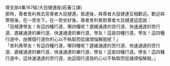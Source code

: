 增支部4集167經/大目揵連經(莊春江譯)  
那時，尊者舍利弗去見尊者大目揵連。抵達後，與尊者大目揵連互相歡迎。歡迎與寒暄後，在一旁坐下。在一旁坐好後，尊者舍利弗對尊者大目揵連這麼說：  
「目揵連學友！有這四種行道，哪四種呢？遲緩通達的苦行道、快速通達的苦行道、遲緩通達的樂行道、快速通達的樂行道，學友！這是四種行道。學友！這四種行道中，由哪個行道你的心以不執取而從諸煩惱解脫呢？」  
「舍利弗學友！有這四種行道，哪四種呢？遲緩通達的苦行道、快速通達的苦行道、遲緩通達的樂行道、快速通達的樂行道，學友！這是四種行道。學友！這四種行道中，這快速通達的苦行道，由這個行道我的心以不執取而從諸煩惱解脫。」  
  
  
